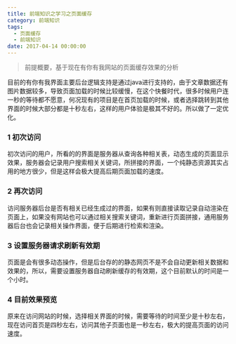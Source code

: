 ```yaml
---
title: 前端知识之学习之页面缓存
category: 前端知识
tags:
  - 页面缓存
  - 前端知识
date: 2017-04-14 00:00:00
---
```



> 前提概要，基于现在有你有我网站的页面缓存效果的分析

   目前的有你有我界面主要后台逻辑支持是通过java进行支持的，由于文章数据还有图片数据较多，导致页面加载的时候比较缓慢，在这个快餐时代，很多时候用户连一秒的等待都不愿意，何况现有的项目是在首页加载的时候，或者选择跳转到其他界面的时候大部分都是十秒左右，这样的用户体验是极其不好的。所以做了一定优化。

<!-- more -->

 ### 1 初次访问
 初次访问的用户，所看的的界面是服务器从查询各种相关表，动态生成的页面显示效果，服务器会记录用户搜索相关关键词，所拼接的界面，一个纯静态资源其实占用的地方很少，但是这样会极大提高后期页面加载的速度。

 ### 2 再次访问
访问服务器后台是否有相关已经生成过的界面，如果有则直接读取记录自动渲染在页面上，如果没有网站也可以通过相关搜索关键词，重新进行页面拼接，通用服务器后台也会记录相关操作界面，便于后期进行检索和渲染。

 ### 3 设置服务器请求刷新有效期
 页面是会有很多动态操作，但是后台存的的静态网页不是不会自动更新相关数据和效果的，所以，需要设置服务器自动刷新缓存的有效期，这个目前默认的时间是一个小时。
  ### 4 目前效果预览
  原来在访问网站的时候，选择相关界面的时候，需要等待的时间至少是十秒左右，现在访问首页是四秒左右，访问其他子页面也是一秒左右，极大的提高页面的访问速度。
